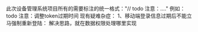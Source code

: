 此次设备管理系统项目所有的需要标注的统一格式："// todo 注意：...."
例如：
todo 注意：调整token过期时间
现有疑难杂症：
1、移动端登录信息过期后不能立马强制重新登陆：
解决思路，就在数据权限处理哪里实现

